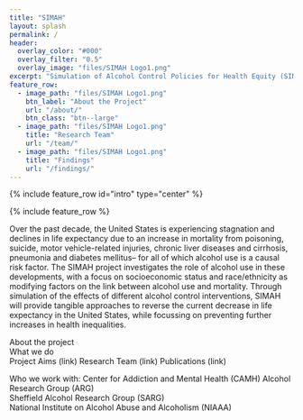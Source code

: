 ```yaml
---
title: "SIMAH"
layout: splash
permalink: /
header:
  overlay_color: "#000"
  overlay_filter: "0.5"
  overlay_image: "files/SIMAH Logo1.png"
excerpt: "Simulation of Alcohol Control Policies for Health Equity (SIMAH). A  major alcohol policy modeling project funded by the US National Institute on Alcohol Abuse and Alcoholism (NIAAA)."
feature_row:
  - image_path: "files/SIMAH Logo1.png"
    btn_label: "About the Project"
    url: "/about/"
    btn_class: "btn--large"
  - image_path: "files/SIMAH Logo1.png"
    title: "Research Team"
    url: "/team/"
  - image_path: "files/SIMAH Logo1.png"
    title: "Findings"
    url: "/findings/"
---
```


{% include feature_row id="intro" type="center" %}

{% include feature_row %}


Over the past decade, the United States is experiencing stagnation and declines in life expectancy due to an increase in mortality from poisoning, suicide, motor vehicle-related injuries, chronic liver diseases and cirrhosis, pneumonia and diabetes mellitus– for all of which alcohol use is a causal risk factor. The SIMAH project investigates the role of alcohol use in these developments, with a focus on socioeconomic status and race/ethnicity as modifying factors on the link between alcohol use and mortality. Through simulation of the effects of different alcohol control interventions, SIMAH will provide tangible approaches to reverse the current decrease in life expectancy in the United States, while focussing on preventing further increases in health inequalities.

About the project <br>
What we do <br>
Project Aims (link)
Research Team (link)
Publications (link)

Who we work with:
Center for Addiction and Mental Health (CAMH) 
Alcohol Research Group (ARG)  
Sheffield Alcohol Research Group (SARG)  
National Institute on Alcohol Abuse and Alcoholism (NIAAA)  


